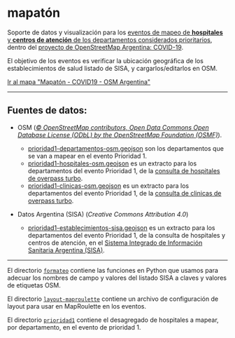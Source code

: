 # mapatón

Soporte de datos y visualización para los [eventos de mapeo de **hospitales** y **centros de atención** de los departamentos considerados prioritarios](https://wiki.openstreetmap.org/wiki/ES:Argentina/Eventos/Mapat%C3%B3n_Salud_2020), dentro del [proyecto de OpenStreetMap Argentina: COVID-19](https://wiki.openstreetmap.org/wiki/ES:Argentina/COVID-19).

El objetivo de los eventos es verificar la ubicación geográfica de los establecimientos de salud listado de SISA, y cargarlos/editarlos en OSM.

[Ir al mapa "Mapatón - COVID19 - OSM Argentina"](https://umap.openstreetmap.fr/es/map/mapaton-covid19-osm-argentina_451066)

----

## Fuentes de datos:

* OSM (*[© OpenStreetMap contributors, Open Data Commons Open Database License (ODbL) by the OpenStreetMap Foundation (OSMF)](https://www.openstreetmap.org/copyright)*).

  * [prioridad1-departamentos-osm.geojson](https://github.com/gabriel-de-luca/covid-19/blob/master/mapaton/prioridad1-departamentos-osm.geojson) son los departamentos que se van a mapear en el evento Prioridad 1.
  * [prioridad1-hospitales-osm.geojson](https://github.com/gabriel-de-luca/covid-19/blob/master/mapaton/prioridad1-hospitales-osm.geojson) es un extracto para los departamentos del evento Prioridad 1, de la [consulta de hospitales de overpass turbo](https://overpass-turbo.eu/s/S1i).
  * [prioridad1-clinicas-osm.geojson](https://github.com/gabriel-de-luca/covid-19/blob/master/mapaton/prioridad1-clinicas-osm.geojson) es un extracto para los departamentos del evento Prioridad 1, de la [consulta de clinicas de overpass turbo](https://overpass-turbo.eu/s/S1o).
  
* Datos Argentina (SISA) (*Creative Commons Attribution 4.0*)

  * [prioridad1-establecimientos-sisa.geojson](https://github.com/gabriel-de-luca/covid-19/blob/master/mapaton/prioridad1-establecimientos-sisa.geojson) es un extracto para los departamentos del evento Prioridad 1, de la consulta de hospitales y centros de atención, en el [Sistema Integrado de Información Sanitaria Argentina (SISA)](https://sisa.msal.gov.ar/sisa).

----

El directorio [`formateo`](https://github.com/gabriel-de-luca/covid-19/tree/master/mapaton/formateo) contiene las funciones en Python que usamos para adecuar los nombres de campo y valores del listado SISA a claves y valores de etiquetas OSM.

El directorio [`layout-maproulette`](https://github.com/gabriel-de-luca/covid-19/tree/master/mapaton/layout-maproulette) contiene un archivo de configuración de layout para usar en MapRoulette en los eventos.

El directorio [`prioridad1`](https://github.com/gabriel-de-luca/covid-19/tree/master/mapaton/prioridad1) contiene el desagregado de hospitales a mapear, por departamento, en el evento de prioridad 1.
